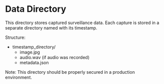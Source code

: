 # Data Directory

This directory stores captured surveillance data. Each capture is stored in a separate directory named with its timestamp.

Structure:
- timestamp_directory/
  - image.jpg
  - audio.wav (if audio was recorded)
  - metadata.json

Note: This directory should be properly secured in a production environment.
